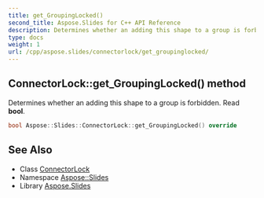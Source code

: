 ```yaml
---
title: get_GroupingLocked()
second_title: Aspose.Slides for C++ API Reference
description: Determines whether an adding this shape to a group is forbidden. Read bool.
type: docs
weight: 1
url: /cpp/aspose.slides/connectorlock/get_groupinglocked/
---
```

## ConnectorLock::get_GroupingLocked() method


Determines whether an adding this shape to a group is forbidden. Read **bool**.

```cpp
bool Aspose::Slides::ConnectorLock::get_GroupingLocked() override
```

## See Also

* Class [ConnectorLock](./)
* Namespace [Aspose::Slides](../)
* Library [Aspose.Slides](../../)